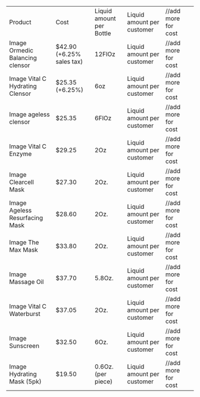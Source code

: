 <table>
    <tr>
        <td>Product</td>
        <td>Cost</td>
        <td>Liquid amount per Bottle</td>
        <td>Liquid amount per customer</td>
        <td>//add more for cost </td>
        <td></td>
    </tr>
    <tr>
        <td>Image Ormedic Balancing clensor</td>
        <td>$42.90 (+6.25% sales tax)</td>
        <td>12FlOz</td>
        <td>Liquid amount per customer</td>
        <td>//add more for cost </td>
        <td></td>
    </tr>
   <tr>
        <td>Image Vital C Hydrating Clensor</td>
        <td>$25.35 (+6.25%)</td>
        <td>6oz</td>
        <td>Liquid amount per customer</td>
        <td>//add more for cost </td>
        <td></td>
    </tr> 
    <tr>
        <td>Image ageless clensor</td>
        <td>$25.35</td>
        <td>6FlOz</td>
        <td>Liquid amount per customer</td>
        <td>//add more for cost </td>
        <td></td>
    </tr>
<tr>
        <td>Image Vital C Enzyme</td>
        <td>$29.25</td>
        <td>2Oz</td>
        <td>Liquid amount per customer</td>
        <td>//add more for cost </td>
        <td></td>
    </tr>
<tr>
        <td>Image Clearcell Mask</td>
        <td>$27.30</td>
        <td>2Oz.</td>
        <td>Liquid amount per customer</td>
        <td>//add more for cost </td>
        <td></td>
    </tr>

<tr>
        <td>Image Ageless Resurfacing Mask</td>
        <td>$28.60</td>
        <td>2Oz.</td>
        <td>Liquid amount per customer</td>
        <td>//add more for cost </td>
        <td></td>
    </tr>

<tr>
        <td>Image The Max Mask</td>
        <td>$33.80</td>
        <td>2Oz.</td>
        <td>Liquid amount per customer</td>
        <td>//add more for cost </td>
        <td></td>
    </tr>

<tr>
        <td>Image Massage Oil</td>
        <td>$37.70</td>
        <td>5.8Oz.</td>
        <td>Liquid amount per customer</td>
        <td>//add more for cost </td>
        <td></td>
    </tr>


<tr>
        <td>Image Vital C Waterburst</td>
        <td>$37.05</td>
        <td>2Oz.</td>
        <td>Liquid amount per customer</td>
        <td>//add more for cost </td>
        <td></td>
    </tr>

<tr>
        <td>Image Sunscreen</td>
        <td>$32.50</td>
        <td>6Oz.</td>
        <td>Liquid amount per customer</td>
        <td>//add more for cost </td>
        <td></td>
    </tr>

<tr>
        <td>Image Hydrating Mask (5pk)</td>
        <td>$19.50</td>
        <td>0.6Oz.(per piece)</td>
        <td>Liquid amount per customer</td>
        <td>//add more for cost </td>
        <td></td>
    </tr>

</table>

